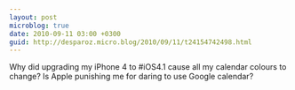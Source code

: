 ```yaml
---
layout: post
microblog: true
date: 2010-09-11 03:00 +0300
guid: http://desparoz.micro.blog/2010/09/11/t24154742498.html
---
```

Why did upgrading my iPhone 4 to #iOS4.1 cause all my calendar colours to change? Is Apple punishing me for daring to use Google calendar?

